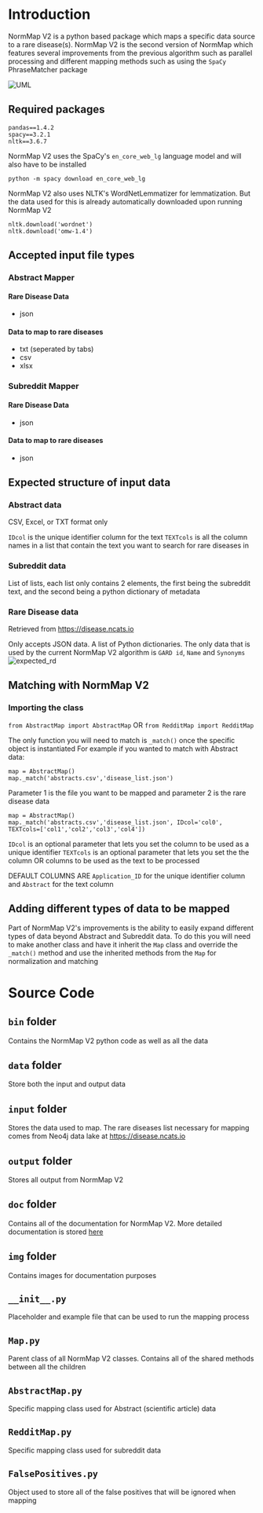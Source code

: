 # Introduction
NormMap V2 is a python based package which maps a specific data source to a rare disease(s). NormMap V2 is the second version of NormMap which features several improvements from the previous algorithm such as parallel processing and different mapping methods such as using the `SpaCy` PhraseMatcher package 

![UML](doc/img/UML_Mapper.png)

## Required packages
```
pandas==1.4.2
spacy==3.2.1
nltk==3.6.7
```
NormMap V2 uses the SpaCy's `en_core_web_lg` language model and will also have to be installed
```
python -m spacy download en_core_web_lg
```
NormMap V2 also uses NLTK's WordNetLemmatizer for lemmatization. But the data used for this is already automatically downloaded upon running NormMap V2
```
nltk.download('wordnet')
nltk.download('omw-1.4')
```

## Accepted input file types
### Abstract Mapper
#### Rare Disease Data
- json
#### Data to map to rare diseases
- txt (seperated by tabs)
- csv
- xlsx
### Subreddit Mapper
#### Rare Disease Data
- json
#### Data to map to rare diseases 
- json

## Expected structure of input data
### Abstract data
CSV, Excel, or TXT format only

`IDcol` is the unique identifier column for the text
`TEXTcols` is all the column names in a list that contain the text you want to search for rare diseases in
### Subreddit data
List of lists, each list only contains 2 elements, the first being the subreddit text, and the second being a python dictionary of metadata 
### Rare Disease data
Retrieved from https://disease.ncats.io

Only accepts JSON data. A list of Python dictionaries. The only data that is used by the current NormMap V2 algorithm is `GARD id`, `Name` and `Synonyms`
![expected_rd](doc/img/input_expected_rd.PNG)

## Matching with NormMap V2
### Importing the class
```from AbstractMap import AbstractMap```
OR
```from RedditMap import RedditMap```

The only function you will need to match is `_match()` once the specific object is instantiated
For example if you wanted to match with Abstract data:
```
map = AbstractMap()
map._match('abstracts.csv','disease_list.json')
```
Parameter 1 is the file you want to be mapped and parameter 2 is the rare disease data

```
map = AbstractMap()
map._match('abstracts.csv','disease_list.json', IDcol='col0', TEXTcols=['col1','col2','col3','col4'])
```
`IDcol` is an optional parameter that lets you set the column to be used as a unique identifier
`TEXTcols` is an optional parameter that lets you set the the column OR columns to be used as the text to be processed

DEFAULT COLUMNS ARE `Application_ID` for the unique identifier column and `Abstract` for the text column

## Adding different types of data to be mapped
Part of NormMap V2's improvements is the ability to easily expand different types of data beyond Abstract and Subreddit data. To do this you will need to make another class and have it inherit the `Map` class and override the `_match()` method and use the inherited methods from the `Map` for normalization and matching

# Source Code
## `bin` folder
Contains the NormMap V2 python code as well as all the data
## `data` folder
Store both the input and output data
## `input` folder
Stores the data used to map. The rare diseases list necessary for mapping comes from Neo4j data lake at https://disease.ncats.io
## `output` folder
Stores all output from NormMap V2
## `doc` folder
Contains all of the documentation for NormMap V2. More detailed documentation is stored [here](doc/Mapper_Description.docx)
## `img` folder
Contains images for documentation purposes
## `__init__.py`
Placeholder and example file that can be used to run the mapping process
## `Map.py`
Parent class of all NormMap V2 classes. Contains all of the shared methods between all the children
## `AbstractMap.py`
Specific mapping class used for Abstract (scientific article) data
## `RedditMap.py`
Specific mapping class used for subreddit data
## `FalsePositives.py`
Object used to store all of the false positives that will be ignored when mapping
